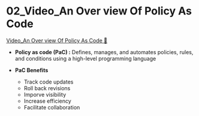 # 02_Video_An Over view Of Policy As Code

[Video_An Over view Of Policy As Code &#128279;](https://www.coursera.org/learn/introduction-to-security-principles-in-cloud-computing/lecture/vQ5Ya/an-overview-of-policy-as-code)

- **Policy as code (PaC) :** Defines, manages, and automates policies, rules, and conditions using a high-level programming language

- **PaC Benefits**
  - Track code updates
  - Roll back revisions
  - Imporve visibility
  - Increase efficiency
  - Facilitate collaboration
